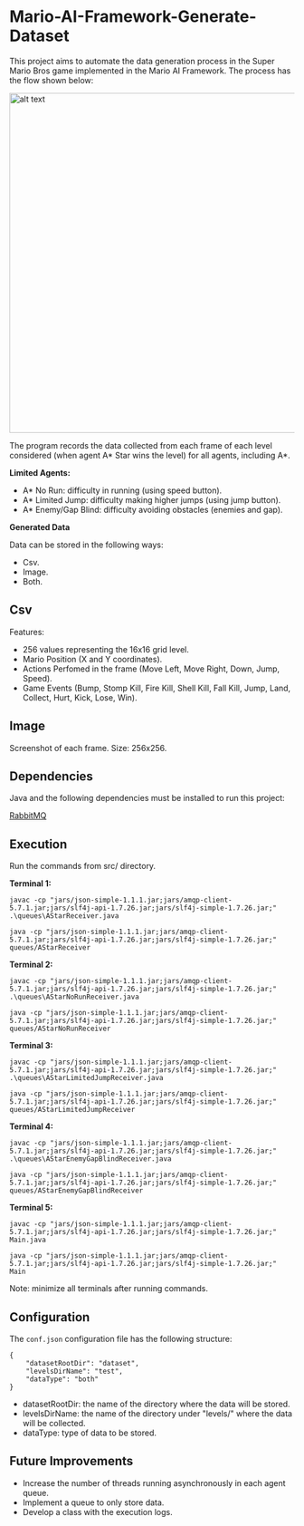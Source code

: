 # Mario-AI-Framework-Generate-Dataset

This project aims to automate the data generation process in the Super Mario Bros game implemented in the Mario AI Framework. The process has the flow shown below:

<img src="https://github.com/matheusprandini/Mario-AI-Framework-Generate-Dataset/blob/master/readmeImages/DataGenerationProcess.png" alt="alt text" width="600" height="600">

The program records the data collected from each frame of each level considered (when agent A* Star wins the level) for all agents, including A*.

**Limited Agents:**

- A* No Run: difficulty in running (using speed button).
- A* Limited Jump: difficulty making higher jumps (using jump button).
- A* Enemy/Gap Blind: difficulty avoiding obstacles (enemies and gap).

**Generated Data**

Data can be stored in the following ways:

- Csv.
- Image.
- Both.

## Csv

Features:

- 256 values representing the 16x16 grid level.
- Mario Position (X and Y coordinates).
- Actions Perfomed in the frame (Move Left, Move Right, Down, Jump, Speed).
- Game Events (Bump, Stomp Kill, Fire Kill, Shell Kill, Fall Kill, Jump, Land, Collect, Hurt, Kick, Lose, Win).

## Image

Screenshot of each frame. Size: 256x256.

## Dependencies

Java and the following dependencies must be installed to run this project:

[RabbitMQ](https://www.rabbitmq.com/download.html)

## Execution

Run the commands from src/ directory.

**Terminal 1:**

```
javac -cp "jars/json-simple-1.1.1.jar;jars/amqp-client-5.7.1.jar;jars/slf4j-api-1.7.26.jar;jars/slf4j-simple-1.7.26.jar;" .\queues\AStarReceiver.java

java -cp "jars/json-simple-1.1.1.jar;jars/amqp-client-5.7.1.jar;jars/slf4j-api-1.7.26.jar;jars/slf4j-simple-1.7.26.jar;" queues/AStarReceiver
```

**Terminal 2:**

```
javac -cp "jars/json-simple-1.1.1.jar;jars/amqp-client-5.7.1.jar;jars/slf4j-api-1.7.26.jar;jars/slf4j-simple-1.7.26.jar;" .\queues\AStarNoRunReceiver.java

java -cp "jars/json-simple-1.1.1.jar;jars/amqp-client-5.7.1.jar;jars/slf4j-api-1.7.26.jar;jars/slf4j-simple-1.7.26.jar;" queues/AStarNoRunReceiver
```

**Terminal 3:**

```
javac -cp "jars/json-simple-1.1.1.jar;jars/amqp-client-5.7.1.jar;jars/slf4j-api-1.7.26.jar;jars/slf4j-simple-1.7.26.jar;" .\queues\AStarLimitedJumpReceiver.java

java -cp "jars/json-simple-1.1.1.jar;jars/amqp-client-5.7.1.jar;jars/slf4j-api-1.7.26.jar;jars/slf4j-simple-1.7.26.jar;" queues/AStarLimitedJumpReceiver
```

**Terminal 4:**

```
javac -cp "jars/json-simple-1.1.1.jar;jars/amqp-client-5.7.1.jar;jars/slf4j-api-1.7.26.jar;jars/slf4j-simple-1.7.26.jar;" .\queues\AStarEnemyGapBlindReceiver.java

java -cp "jars/json-simple-1.1.1.jar;jars/amqp-client-5.7.1.jar;jars/slf4j-api-1.7.26.jar;jars/slf4j-simple-1.7.26.jar;" queues/AStarEnemyGapBlindReceiver
```

**Terminal 5:**

```
javac -cp "jars/json-simple-1.1.1.jar;jars/amqp-client-5.7.1.jar;jars/slf4j-api-1.7.26.jar;jars/slf4j-simple-1.7.26.jar;" Main.java

java -cp "jars/json-simple-1.1.1.jar;jars/amqp-client-5.7.1.jar;jars/slf4j-api-1.7.26.jar;jars/slf4j-simple-1.7.26.jar;" Main
```

Note: minimize all terminals after running commands.

## Configuration

The `conf.json` configuration file has the following structure:

```
{
    "datasetRootDir": "dataset", 
    "levelsDirName": "test",
    "dataType": "both"
}
```

- datasetRootDir: the name of the directory where the data will be stored.
- levelsDirName: the name of the directory under "levels/" where the data will be collected.
- dataType: type of data to be stored.

## Future Improvements

- Increase the number of threads running asynchronously in each agent queue.
- Implement a queue to only store data.
- Develop a class with the execution logs.
